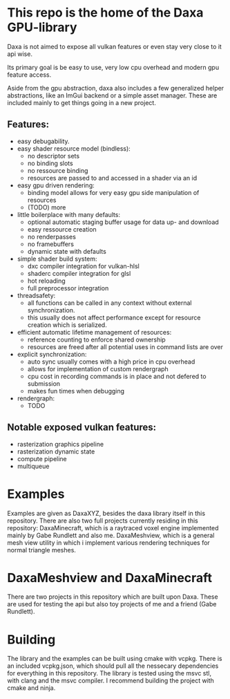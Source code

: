 # This repo is the home of the Daxa GPU-library

Daxa is not aimed to expose all vulkan features or even stay very close to it api wise. 

Its primary goal is be easy to use, very low cpu overhead and modern gpu feature access.

Aside from the gpu abstraction, daxa also includes a few generalized helper abstractions, like an ImGui backend or a simple asset manager. These are included mainly to get things going in a new project.

## Features:

* easy debugability.
* easy shader resource model (bindless):
  * no descriptor sets
  * no binding slots
  * no ressource binding
  * resources are passed to and accessed in a shader via an id
* easy gpu driven rendering:
  * binding model allows for very easy gpu side manipulation of resources
  * (TODO) more
* little boilerplace with many defaults:
  * optional automatic staging buffer usage for data up- and download
  * easy ressource creation
  * no renderpasses
  * no framebuffers
  * dynamic state with defaults
* simple shader build system:
  * dxc compiler integration for vulkan-hlsl
  * shaderc compiler integration for glsl
  * hot reloading
  * full preprocessor integration
* threadsafety:
  * all functions can be called in any context without external synchronization.
  * this usually does not affect performance except for resource creation which is serialized.
* efficient automatic lifetime management of resources:
  * reference counting to enforce shared ownership
  * resources are freed after all potential uses in command lists are over
* explicit synchronization:
  * auto sync usually comes with a high price in cpu overhead
  * allows for implementation of custom rendergraph
  * cpu cost in recording commands is in place and not defered to submission
  * makes fun times when debugging
* rendergraph:
  * TODO
## Notable exposed vulkan features:
* rasterization graphics pipeline
* rasterization dynamic state
* compute pipeline
* multiqueue

# Examples
Examples are given as DaxaXYZ, besides the daxa library itself in this repository. There are also two full projects currently residing in this repository:
DaxaMinecraft, which is a raytraced voxel engine implemented mainly by Gabe Rundlett and also me.
DaxaMeshview, which is a general mesh view utility in which i implement various rendering techniques for normal triangle meshes.

# DaxaMeshview and DaxaMinecraft

There are two projects in this repository which are built upon Daxa. These are used for testing the api but also toy projects of me and a friend (Gabe Rundlett).

# Building
The library and the examples can be built using cmake with vcpkg. There is an included vcpkg.json, which should pull all the nessecary dependencies for everything in this repository.
The library is tested using the msvc stl, with clang and the msvc compiler. I recommend building the project with cmake and ninja.

